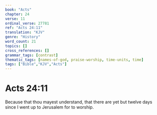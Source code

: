 ```yaml
---
book: "Acts"
chapter: 24
verse: 11
ordinal_verse: 27781
ref: "Acts 24:11"
translation: "KJV"
genre: "History"
word_count: 21
topics: []
cross_references: []
grammar_tags: [contrast]
thematic_tags: [names-of-god, praise-worship, time-units, time]
tags: ["Bible","KJV","Acts"]
---
```


# Acts 24:11

Because that thou mayest understand, that there are yet but twelve days since I went up to Jerusalem for to worship.
